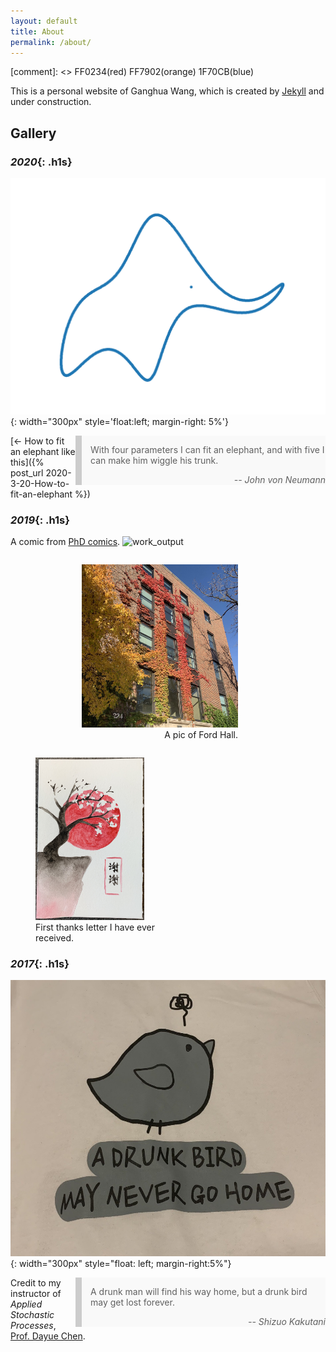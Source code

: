 ```yaml
---
layout: default
title: About
permalink: /about/
---
```

<style>
blockquote {
  background: #f9f9f9;
  border-left: 10px solid #ccc;
  margin: 0 auto;
  padding: 0 auto;
}
#wrap {
   width:700px;
   margin:0 auto;
}
#left_col {
   float:left;
   width:250px;
}
#right_col {
   float:right;
   width:400px;
}
.h1s{
color: #1F70CB;
text-decoration: underline;
}
</style>
[comment]: <> FF0234(red) FF7902(orange) 1F70CB(blue)


This is a personal website of Ganghua Wang, which is created by [Jekyll](https://jekyllrb.com/) and under construction. 

## Gallery

### *2020*{: .h1s}


![elephant](../assets/img/elephant.png){:  width="300px" style='float:left; margin-right: 5%'} 

<div id="right_col">
<blockquote style='float:right'>
<p text-align="left">With four parameters I can fit an elephant, and with five I can make him wiggle his trunk. </p> <cite style='float:right'>-- John von Neumann</cite>
</blockquote>
</div>


[$\leftarrow$ How to fit an elephant like this]({% post_url 2020-3-20-How-to-fit-an-elephant %})
<p style="clear:both"></p>


### *2019*{: .h1s}

A comic from [PhD comics](http://phdcomics.com/comics/archive.php?comicid=124). 
![work_output](http://phdcomics.com/comics/archive/phd050399s.gif)


<!-- ![image](../assets/img/department.jpeg){: style="float: right;width:40%;height:40%"} -->
  <figure style="float:right;width:250px;margin-right: 10em;">
  	<img  src="../assets/img/department.jpeg">
  	<figcaption style="text-align: right;">A pic of Ford Hall. </figcaption>
  </figure>
<!-- ![image](../assets/img/letter.jpeg){: style="float: left;width:49%"} -->

  <figure style="float:left;width:250px;">
  	<img  src="../assets/img/letter.jpeg" height="260">
  	<figcaption style="text-align: left;">First thanks letter I have ever received. </figcaption>
  </figure>


<p style="clear:both;"></p>

### *2017*{: .h1s}

![drunkbird](../assets/img/drunkbird.jpeg){:  width="300px" style="float: left; margin-right:5%"} 

<div id="right_col">
<blockquote style='float:right'>
<p text-align="left">A drunk man will find his way home, but a drunk bird may get lost forever. </p> <cite style='float:right'>-- Shizuo Kakutani</cite>
</blockquote>
</div>

Credit to my instructor of *Applied Stochastic Processes*, [Prof. Dayue Chen](http://www.math.pku.edu.cn/teachers/dayue/indexE.htm).

